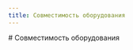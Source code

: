 ```yaml
---
title: Совместимость оборудования
---
```

<gtranslate-io>
# Совместимость оборудования
</gtranslate-io>

